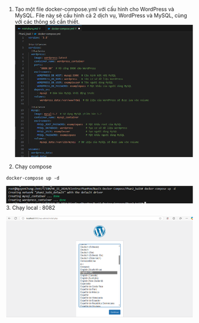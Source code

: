 1. Tạo một file docker-compose.yml với cấu hình cho WordPress và MySQL. File này sẽ cấu hình cả 2 dịch vụ, WordPress và MySQL, cùng với các thông số cần thiết.
   ![alt text](image.png)

2. Chạy compose

```
docker-compose up -d
```

![alt text](image-1.png) 3. Chạy local : 8082

![alt text](image-2.png)
